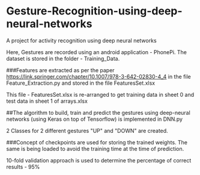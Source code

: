 # Gesture-Recognition-using-deep-neural-networks
A project for activity recognition using deep neural networks

Here, Gestures are recorded using an android application - PhonePi. The dataset is stored in the folder - Training_Data.

###Features are extracted as per the paper https://link.springer.com/chapter/10.1007/978-3-642-02830-4_4 in the file Feature_Extraction.py and stored in the file FeaturesSet.xlsx

This file - FeaturesSet.xlsx is re-arranged to get training data in sheet 0 and test data in sheet 1 of arrays.xlsx

##The algorithm to build, train and predict the gestures using deep-neural networks (using Keras on top of Tensorflow) is implemented in DNN.py

2 Classes for 2 different gestures "UP" and "DOWN" are created.

###Concept of checkpoints are used for storing the trained weights. The same is being loaded to avoid the training time at the time of prediction.

10-fold validation approach is used to determine the percentage of correct results - 95%
